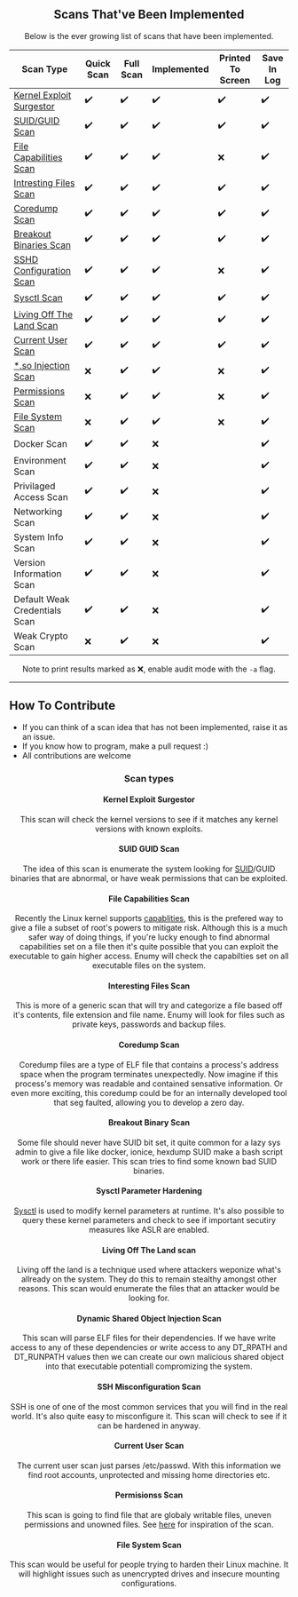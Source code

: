 <div align="center">
  
## Scans That've Been Implemented

Below is the ever growing list of scans that have been implemented.

| Scan Type                                                    | Quick Scan         | Full Scan          | Implemented        | Printed To Screen | Save In Log        |
| ------------------------------------------------------------ | ------------------ | ------------------ | ------------------ | ----------------- | ------------------ |
| [Kernel Exploit Surgestor](#kernel-exploit-surgestor)        | :heavy_check_mark: | :heavy_check_mark: | :heavy_check_mark: | :heavy_check_mark: | :heavy_check_mark: |
| [SUID/GUID Scan](#suid-guid-scan)                            | :heavy_check_mark: | :heavy_check_mark: | :heavy_check_mark: | :heavy_check_mark: | :heavy_check_mark: |
| [File Capabilities Scan](#file-capabilities-scan)            | :heavy_check_mark: | :heavy_check_mark: | :heavy_check_mark: | :x:               | :heavy_check_mark: |
| [Intresting Files Scan](#intresting-files-scan)              | :heavy_check_mark: | :heavy_check_mark: | :heavy_check_mark: | :heavy_check_mark: | :heavy_check_mark: |
| [Coredump Scan](#coredump-scan)                              | :heavy_check_mark: | :heavy_check_mark: | :heavy_check_mark: | :heavy_check_mark: | :heavy_check_mark: |
| [Breakout Binaries Scan](#breakout-binary-scan)              | :heavy_check_mark: | :heavy_check_mark: | :heavy_check_mark: | :heavy_check_mark: | :heavy_check_mark: |
| [SSHD Configuration Scan](#ssh-misconfiguration-scan)        | :heavy_check_mark: | :heavy_check_mark: | :heavy_check_mark: | :x:               | :heavy_check_mark: |
| [Sysctl Scan](#sysctl-parameter-hardening)                   | :heavy_check_mark: | :heavy_check_mark: | :heavy_check_mark: | :heavy_check_mark: | :heavy_check_mark: |
| [Living Off The Land Scan](#living-off-the-land-scan)        | :heavy_check_mark: | :heavy_check_mark: | :heavy_check_mark: | :heavy_check_mark: | :heavy_check_mark: |
| [Current User Scan](#current-user-scan)                      | :heavy_check_mark: | :heavy_check_mark: | :heavy_check_mark: | :heavy_check_mark: | :heavy_check_mark: |
| [*.so Injection Scan](#dynamic-shared-object-injection-scan) | :x:                | :heavy_check_mark: | :heavy_check_mark: | :x:               | :heavy_check_mark: |
| [Permissions Scan](#permissions-scan)                        | :x:                | :heavy_check_mark: | :heavy_check_mark: | :x:               | :heavy_check_mark: |
| [File System Scan](#file-system-scan)                        | :x:                | :heavy_check_mark: | :heavy_check_mark: | :x:               | :heavy_check_mark: |
| Docker Scan                                                  | :heavy_check_mark: | :heavy_check_mark: | :x:                |                   | :heavy_check_mark: |
| Environment Scan                                             | :heavy_check_mark: | :heavy_check_mark: | :x:                |                   | :heavy_check_mark: |
| Privilaged Access Scan                                       | :heavy_check_mark: | :heavy_check_mark: | :x:                |                   | :heavy_check_mark: |
| Networking Scan                                              | :heavy_check_mark: | :heavy_check_mark: | :x:                |                   | :heavy_check_mark: |
| System Info Scan                                             | :heavy_check_mark: | :heavy_check_mark: | :x:                |                   | :heavy_check_mark: |
| Version Information Scan                                     | :heavy_check_mark: | :heavy_check_mark: | :x:                |                   | :heavy_check_mark: |
| Default Weak Credentials Scan                                | :heavy_check_mark: | :heavy_check_mark: | :x:                |                   | :heavy_check_mark: |
| Weak Crypto Scan                                             | :x:                | :heavy_check_mark: | :x:                |                   | :heavy_check_mark: |

  Note to print results marked as :x:, enable audit mode with the `-a` flag.

</div>

---
  
  
  ## How To Contribute

- If you can think of a scan idea that has not been implemented, raise it as an issue.
- If you know how to program, make a pull request :)
- All contributions are welcome

<div align="center">

### Scan types

#### Kernel Exploit Surgestor

This scan will check the kernel versions to see if it matches any kernel versions with known exploits.

#### SUID GUID Scan

The idea of this scan is enumerate the system looking for [SUID](https://www.hackingarticles.in/linux-privilege-escalation-using-suid-binaries/)/GUID binaries that are abnormal, or have weak permissions that can be exploited.

#### File Capabilities Scan

Recently the Linux kernel supports [capablities](https://www.man7.org/linux/man-pages/man7/capabilities.7.html), this is the prefered way to give a file a subset of root's powers to mitigate risk. Although this is a much safer way of doing things, if you're lucky enough to find abnormal capabilities set on a file then it's quite possible that you can exploit the executable to gain higher access. Enumy will check the capabilties set on all executable files on the system.

#### Interesting Files Scan

This is more of a generic scan that will try and categorize a file based off it's contents, file extension and file name. Enumy will look for files such as private keys, passwords and backup files.

#### Coredump Scan

Coredump files are a type of ELF file that contains a process's address space when the program terminates unexpectedly. Now imagine if this process's memory was readable and contained sensative information. Or even more exciting, this coredump could be for an internally developed tool that seg faulted, allowing you to develop a zero day.

#### Breakout Binary Scan

Some file should never have SUID bit set, it quite common for a lazy sys admin to give a file like docker, ionice, hexdump SUID make a bash script work or there life easier. This scan tries to find some known bad SUID binaries.

#### Sysctl Parameter Hardening

[Sysctl](https://linux.die.net/man/8/sysctl) is used to modify kernel parameters at runtime. It's also possible to query these kernel parameters and check to see if important secutiry measures like ASLR are enabled.

#### Living Off The Land scan

Living off the land is a technique used where attackers weponize what's allready on the system. They do this to remain stealthy amongst other reasons. This scan would enumerate the files that an attacker would be looking for.

#### Dynamic Shared Object Injection Scan

This scan will parse ELF files for their dependencies. If we have write access to any of these dependencies or write access to any DT_RPATH and DT_RUNPATH values then we can create our own malicious shared object into that executable potentiall compromizing the system.

#### SSH Misconfiguration Scan

SSH is one of one of the most common services that you will find in the real world. It's also quite easy to misconfigure it. This scan will check to see if it can be hardened in anyway.

#### Current User Scan

The current user scan just parses /etc/passwd. With this information we find root accounts, unprotected and missing home directories etc.

#### Permisionss Scan

This scan is going to find file that are globaly writable files, uneven permissions and unowned files. See [here](http://infosecisland.com/blogview/8494-Keeping-Linux-File-Systems-Clean-and-Secure.html) for inspiration of the scan.

#### File System Scan

This scan would be useful for people trying to harden their Linux machine. It will highlight issues such as unencrypted drives and insecure mounting configurations.
